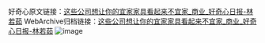 好奇心原文链接：[这些公司想让你的宜家家具看起来不宜家_商业_好奇心日报-林若茹](https://www.qdaily.com/articles/1197.html)
WebArchive归档链接：[这些公司想让你的宜家家具看起来不宜家_商业_好奇心日报-林若茹](http://web.archive.org/web/20190623145703/https://www.qdaily.com/articles/1197.html)
![image](http://ww3.sinaimg.cn/large/007d5XDply1g3v4cjol82j30u03jbe81)